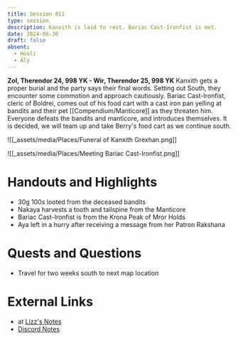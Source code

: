 ```yaml
---
title: Session 011
type: session
description: Kanxith is laid to rest. Bariac Cast-Ironfist is met.
date: 2024-06-30
draft: false
absent:
  - Hooli
  - Aly
---
```

**Zol, Therendor 24, 998 YK - Wir, Therendor 25, 998 YK**
Kanxith gets a proper burial and the party says their final words. Setting out South, they encounter some commotion and approach cautiously. Bariac Cast-Ironfist, cleric of Boldrei, comes out of his food cart with a cast iron pan yelling at bandits and their pet [[Compendium/Manticore]] as they threaten him. Everyone defeats the bandits and manticore, and introduces themselves. It is decided, we will team up and take Berry's food cart as we continue south.

![[_assets/media/Places/Funeral of Kanxith Grexhan.png]]

![[_assets/media/Places/Meeting Bariac Cast-Ironfist.png]]
# Handouts and Highlights
- 30g 100s looted from the deceased bandits  
- Nakaya harvests a tooth and tailspine from the Manticore  
- Bariac Cast-Ironfist is from the Krona Peak of Mror Holds  
- Aya left in a hurry after receiving a message from her Patron Rakshana
# Quests and Questions
- Travel for two weeks south to next map location
# External Links
- at [Lizz's Notes](https://docs.google.com/document/d/1J33aBWlHE9Q3B2MMNnUZiaMUoW-X7qpKUtETTQmvalc/edit)
- [Discord Notes](https://discord.com/channels/283480767844057088/1208993465531105380/1257110841573118063)